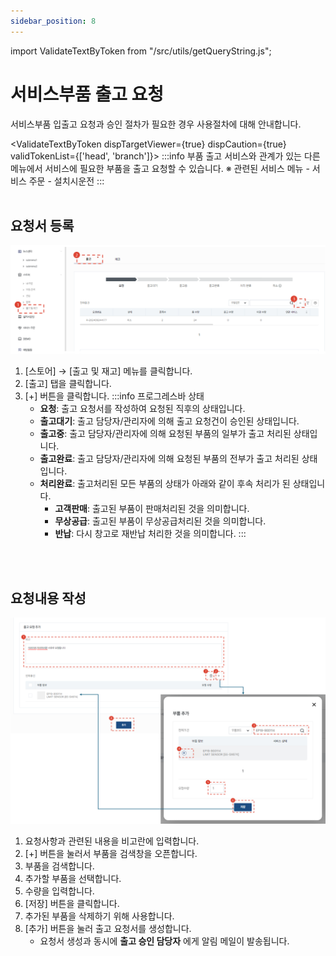 ```yaml
---
sidebar_position: 8
---
```


import ValidateTextByToken from "/src/utils/getQueryString.js";


# 서비스부품 출고 요청
서비스부품 입출고 요청과 승인 절차가 필요한 경우 사용절차에 대해 안내합니다.

<ValidateTextByToken dispTargetViewer={true} dispCaution={true} validTokenList={['head', 'branch']}>
    :::info
    부품 출고 서비스와 관계가 있는 다른 메뉴에서 서비스에 필요한 부품을 출고 요청할 수 있습니다.
    ※ 관련된 서비스 메뉴
    - 서비스 주문
    - 설치시운전
    :::
<br/>
<br/>

## 요청서 등록
![031](./img/031.png)
1. [스토어] → [출고 및 재고] 메뉴를 클릭합니다.
1. [출고] 탭을 클릭합니다.
1. [+] 버튼을 클릭합니다.
    :::info 프로그레스바 상태
    - **요청**: 출고 요청서를 작성하여 요청된 직후의 상태입니다.
    - **출고대기**: 출고 담당자/관리자에 의해 출고 요청건이 승인된 상태입니다.
    - **출고중**: 출고 담당자/관리자에 의해 요청된 부품의 일부가 출고 처리된 상태입니다.
    - **출고완료**: 출고 담당자/관리자에 의해 요청된 부품의 전부가 출고 처리된 상태입니다.
    - **처리완료**: 출고처리된 모든 부품의 상태가 아래와 같이 후속 처리가 된 상태입니다.
        - **고객판매**: 출고된 부품이 판매처리된 것을 의미합니다.
        - **무상공급**: 출고된 부품이 무상공급처리된 것을 의미합니다.
        - **반납**: 다시 창고로 재반납 처리한 것을 의미합니다.
    :::
<br/>
<br/>

## 요청내용 작성
![032](./img/032.png)
1. 요청사항과 관련된 내용을 비고란에 입력합니다.
1. [+] 버튼을 눌러서 부품을 검색창을 오픈합니다.
1. 부품을 검색합니다.
1. 추가할 부품을 선택합니다.
1. 수량을 입력합니다.
1. [저장] 버튼을 클릭합니다.
1. 추가된 부품을 삭제하기 위해 사용합니다.
1. [추가] 버튼을 눌러 출고 요청서를 생성합니다.
    - 요청서 생성과 동시에 **출고 승인 담당자** 에게 알림 메일이 발송됩니다.
</ValidateTextByToken>